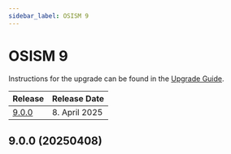 ```yaml
---
sidebar_label: OSISM 9
---
```


# OSISM 9

Instructions for the upgrade can be found in the [Upgrade Guide](../guides/upgrade-guide/manager).

| Release                  | Release Date        |
|:-------------------------|:--------------------|
| [9.0.0](#900-20250408)   | 8. April 2025       |

## 9.0.0 (20250408)
